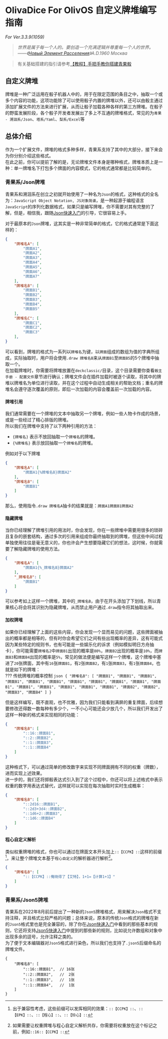 # OlivaDice For OlivOS 自定义牌堆编写指南

*For Ver.3.3.9(1059)*  

> *世界是属于每一个人的。要创造一个充满逻辑并尊重每一个人的世界。*    
> *——《[Новый Элемент Расселения](https://ru.wikipedia.org/wiki/%D0%9D%D0%BE%D0%B2%D1%8B%D0%B9_%D1%8D%D0%BB%D0%B5%D0%BC%D0%B5%D0%BD%D1%82_%D1%80%D0%B0%D1%81%D1%81%D0%B5%D0%BB%D0%B5%D0%BD%D0%B8%D1%8F)》A.D.1960 Москва*


> 有关基础搭建的指引请参考[【教程】手把手教你搭建青果骰](https://forum.olivos.run/d/25)

## 自定义牌堆
牌堆是一种广泛运用在骰子机器人中的，用于在限定范围的条目之中，抽取一个或多个内容的功能，这项功能除了可以使用骰子内置的牌堆以外，还可以由骰主通过添加扩展文件的方法来进行扩展，从而让骰子加载各种各样的第三方牌堆。在骰子的野蛮发展阶段，各个骰子开发者发展出了多上不互通的牌堆格式，常见的为`青果 - 溯洄系/Json`、`塔系/Yaml`、`梨系/Excel`等  

## 总体介绍
作为一个扩展文件，牌堆的格式多种多样，青果系支持了其中的大部分，接下来会为你分别介绍这些格式。  
在此之前，你可以提前了解的是，无论牌堆文件本身是哪种格式，牌堆本质上是一种：单一牌堆名下打包多个牌面的内容模式，它的格式通常都是比较简单的。  

### 青果系/Json牌堆
青果系和溯洄系在创立之初就开始使用了一种名为`Json`的格式，这种格式的全名为：`JavaScript Object Notation, JS对象简谱`，是一种起源于编程语言`JavaScript`的序列化数据格式，如果只是编写牌堆，你不需要对其有完整的了解，但是，相信我，跟随[Json快速入门](/JsonHelp)的引导，它很容易上手。  

对于最原本的`Json`牌堆，这其实是一种非常简单的格式，它的格式通常是下面这样的：
```json
{
    "牌堆名A": [
        "牌面A1",
        "牌面A2",
        "牌面A3",
        "牌面A4",
        "牌面A5",
        "牌面A6",
        "牌面A7"
    ],
    "牌堆名B": [
        "牌面B1",
        "牌面B2",
        "牌面B3",
        "牌面B4",
        "牌面B5"
    ],
    "牌堆名C": [
        "牌面C1",
        "牌面C2",
        "牌面C3"
    ],
}
```

可以看到，牌堆的格式为一系列以`牌堆名`为键，以`牌面`组成的数组为值的字典所组成，实际抽取时，用户将会使用`.draw 牌堆名B`来从`牌面B1`至`牌面B5`的5个牌堆中抽取一个。  
在加载牌堆时，你需要将牌堆放置在`deckclassic/`目录，这个目录需要你查看`骰主手册 - 配置文件`章节进行确认；牌堆文件会在插件加载时被逐个读取，将其中的牌堆以牌堆名为单位进行读取，并在这个过程中自动生成相关的帮助文档；重名的牌堆名会遵守逐次覆盖的原则，即后一次加载的内容会覆盖前一次加载的内容。  

#### 牌堆引用
我们通常需要在一个牌堆的文本中抽取另一个牌堆，例如一些人物卡作成的场景，或是一些经过了精心排版的牌堆。  
所以我们在牌堆中支持了以下两种引用的方法：  

  + `{牌堆名}` 表示不放回抽取一个`牌堆名`的牌堆。  
  + `{%牌堆名}` 表示放回抽取一个`牌堆名`的牌堆。  

例如对于以下牌堆
```json
{
    "牌堆名A": [
        "牌面A1{%牌堆名B}牌面A2"
    ],
    "牌堆名B": [
        "牌面B1"
    ]
}
```

那么，使用指令`.draw 牌堆名A`抽卡的结果就是：`牌面A1牌面B1牌面A2`

#### 隐藏牌堆
当你已经理解了牌堆引用的用法时，你会发现，你在一些牌堆中需要用很多的琐碎且复杂的嵌套结构，通过多次的引用来组成你最终抽取到的牌堆，但这些中间过程单独使用往往是毫无意义的，你也许会产生想要隐藏它们的想法，这时候，你就需要了解隐藏牌堆的使用方法。  
```json
{
    "牌堆名A": [
        "牌面A1{%_牌堆名B}牌面A2"
    ],
    "_牌堆名B": [
        "牌面B1"
    ]
}
```
可以参考如上这样一个牌堆，其中的`_牌堆名B`，由于在开头添加了下划线，所以青果核心将会将其识别为隐藏牌堆，从而禁止用户通过`.draw`指令将其抽取出来。  

#### 加权牌堆
如果你已经理解了上面的这些内容，你会发现一个显而易见的问题，这些牌面被抽出的概率都是相等的，但有时你会希望它们之间有些出现概率的差异，这有可能式因为某些特定的规则书，也有可能是一些娱乐化的诉求（例如模拟明日方舟抽卡），你可能需要`牌堆名2`中`牌面B1`出现的概率是`80%`，`牌面B2`出现的概率是`10%`，而`牌面B3`和`牌面B4`出现的概率是`5%`，常见的做法便是编写这样一个牌堆，这个牌堆中塞进了`20`张牌面，其中有`16`张`牌面B1`，有`2`张`牌面B2`，有`1`张`牌面B3`，有`1`张`牌面B4`，也就是如下的牌堆：  
??? 传统牌堆的概率控制
    ```json
    {
        "牌堆名B": [
            "牌面B1",
            "牌面B1",
            "牌面B1",
            "牌面B1",
            "牌面B1",
            "牌面B1",
            "牌面B1",
            "牌面B1",
            "牌面B1",
            "牌面B1",
            "牌面B1",
            "牌面B1",
            "牌面B1",
            "牌面B1",
            "牌面B1",
            "牌面B1",
            "牌面B2",
            "牌面B2",
            "牌面B3",
            "牌面B4"
        ]
    }
    ```

但是这样编写，既不直观，也不优雅，因为我们只能看到满屏的重复牌面，后续想要修改还得数一数每种有多少个，一不小心可能还会少放几个，所以我们开发出了这样一种新的格式来实现相同的功能：  
```json
{
    "牌堆名B": [
        "::16::牌面B1",
        "::2::牌面B2",
        "::1::牌面B3",
        "::1::牌面B4"
    ]
}
```

这种格式下，可以通过简单的修改数字来实现不同牌面拥有不同的权重（牌数），进而实现上述效果。  
进一步的，我们还将掷骰表达式引入到了这个过程中，你还可以将上述格式中表示权重的数字用表达式替代，这样就可以实现在每次抽取时实时生成概率：  
```json
{
    "牌堆名B": [
        "::2d16::牌面B1",
        "::2d3+3d4::牌面B2",
        "::1d6+2::牌面B3",
        "::1d6::牌面B4"
    ]
}
```

#### 程心自定义解析
类似权重牌堆的格式，你也可以通过在牌面文本开头加上`::【CCPK】::`这样的前缀[^1]，来让整个牌堆文本基于`程心自定义`的解析器进行解析[^2]。  
```json
{
    "牌堆名B": [
        "::【CCPK】::俺晓得了【艾特】，1+1=【计算1+1】"
    ]
}
```

### 青果系/Json5牌堆
青果系在2022年8月前后提出了一种新的`Json5`牌堆格式，用来解决`Json`格式不支持注释，并且格式比较严格的问题；总体来说，原本的传统`Json`格式的牌堆在新的`Json5`格式里也是完全兼容的，除了你在[Json快速入门](JsonHelp.md)中看到的那些基本的规则，它还将支持[Json5快速入门](Json5Help.md)中提到的那些新的规则，比如说允许数组和对象中出现多余的逗号，允许注释之类的。  
为了便于文本编辑器对`Json5`格式进行染色，所以我们也支持了`.json5`后缀命名的牌堆文件。  
```json5
{
    "牌堆名B": [
        "::16::牌面B1",  // 16张
        "::2::牌面B2",   //  2张
        "::1::牌面B3",   //  1张
        "::1::牌面B4",   //  1张
    ]
}
```


[^1]: 出于兼容性考虑，这些前缀可以发挥相同的效果：`::【CCPK】::`、`::【EPK】::`、`::【程心】::`、`::【铃心】::`
[^2]: 如果需要让权重牌堆与程心自定义解析共存，你需要将权重放在这个标记之前，例如`::16::【CCPK】::`
